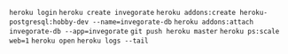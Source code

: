 `heroku login`
`heroku create invegorate`
`heroku addons:create heroku-postgresql:hobby-dev --name=invegorate-db`
`heroku addons:attach invegorate-db --app=invegorate`
`git push heroku master`
`heroku ps:scale web=1`
`heroku open`
`heroku logs --tail`
